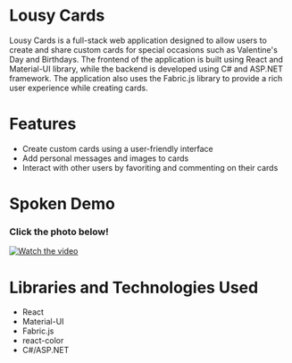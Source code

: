 # Lousy Cards

Lousy Cards is a full-stack web application designed to allow users to create and share custom cards for special occasions such as Valentine's Day and Birthdays. The frontend of the application is built using React and Material-UI library, while the backend is developed using C# and ASP.NET framework. The application also uses the Fabric.js library to provide a rich user experience while creating cards.

# Features
* Create custom cards using a user-friendly interface
* Add personal messages and images to cards
* Interact with other users by favoriting and commenting on their cards

# Spoken Demo

### Click the photo below!

[![Watch the video](https://img.youtube.com/vi/WJSkxcAHVlo/maxresdefault.jpg)](https://youtu.be/WJSkxcAHVlo)

# Libraries and Technologies Used
* React
* Material-UI
* Fabric.js
* react-color
* C#/ASP.NET
